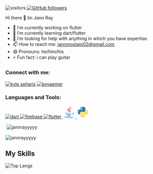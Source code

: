  ![visitors](https://visitor-badge.laobi.icu/badge?page_id=KyleReginaldo.KyleReginaldo)
[![GitHub followers](https://img.shields.io/github/followers/karlreginaldo.svg?style=social&label=Follow)](https://github.com/KyleReginaldo?tab=followers)

 
 
 Hi there 👋 Im Jann Ray
 

- 🔭 I’m currently working on flutter
- 🌱 I’m currently learning dart/flutter
- 🤔 I’m looking for help with anything in which you have expertise.
- 📫 How to reach me: jannmostajo02@gmail.com
- 😄 Pronouns: he/him/his
- ⚡ Fun fact: i can play guitar

<h3 align="left">Connect with me:</h3>
<p align="left">
<a href="https://www.facebook.com/jannray.mostajo" target="blank"><img align="center" src="https://raw.githubusercontent.com/rahuldkjain/github-profile-readme-generator/master/src/images/icons/Social/facebook.svg" alt="kyle señaris" height="30" width="40" /></a>
<a href="https://www.instagram.com/_jannrayyy/" target="blank"><img align="center" src="https://raw.githubusercontent.com/rahuldkjain/github-profile-readme-generator/master/src/images/icons/Social/instagram.svg" alt="koyaemer" height="30" width="40" /></a>
</p>

<h3 align="left">Languages and Tools:</h3>
<p align="left"> <a href="https://dart.dev" target="_blank" rel="noreferrer"> <img src="https://www.vectorlogo.zone/logos/dartlang/dartlang-icon.svg" alt="dart" width="40" height="40"/> </a> <a href="https://firebase.google.com/" target="_blank" rel="noreferrer"> <img src="https://www.vectorlogo.zone/logos/firebase/firebase-icon.svg" alt="firebase" width="40" height="40"/> </a> <a href="https://flutter.dev" target="_blank" rel="noreferrer"> <img src="https://www.vectorlogo.zone/logos/flutterio/flutterio-icon.svg" alt="flutter" width="40" height="40"/> </a> <a href="https://www.java.com" target="_blank" rel="noreferrer"> <img src="https://raw.githubusercontent.com/devicons/devicon/master/icons/java/java-original.svg" alt="java" width="40" height="40"/> </a> <a href="https://www.python.org" target="_blank" rel="noreferrer"> <img src="https://raw.githubusercontent.com/devicons/devicon/master/icons/python/python-original.svg" alt="python" width="40" height="40"/> </a> </p>

<p>&nbsp;<img align="center" src="https://github-readme-stats.vercel.app/api?username=jannrayyyyy&show_icons=true&locale=en" alt="jannrayyyyy" /></p>

<p><img align="center" src="https://github-readme-streak-stats.herokuapp.com/?user=jannrayyyyy&" alt="jannrayyyyy" /></p>

## My Skills
![Top Langs](https://github-readme-stats.vercel.app/api/top-langs/?username=jannrayyyyy&layout=compact)
